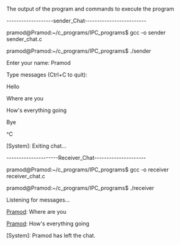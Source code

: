 The output of the program and commands to execute the program


-------------------sender_Chat-------------------------

pramod@Pramod:~/c_programs/IPC_programs$ gcc -o sender sender_chat.c

pramod@Pramod:~/c_programs/IPC_programs$ ./sender

Enter your name: Pramod

Type messages (Ctrl+C to quit):

Hello

Where are you

How's everything going

Bye

^C

[System]: Exiting chat...

---------------------Receiver_Chat---------------------

pramod@Pramod:~/c_programs/IPC_programs$ gcc -o receiver receiver_chat.c

pramod@Pramod:~/c_programs/IPC_programs$ ./receiver

Listening for messages...

[Pramod]: Hello

[Pramod]: Where are you

[Pramod]: How's everything going

[Pramod]: Bye

[System]: Pramod has left the chat.
